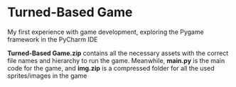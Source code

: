 # Turned-Based Game
My first experience with game development, exploring the Pygame framework in the PyCharm IDE</br>

**Turned-Based Game.zip** contains all the necessary assets with the correct file names and hierarchy to run the game.
Meanwhile, **main.py** is the main code for the game, and **img.zip** is a compressed folder for all the used sprites/images in the game
